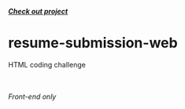 <em><strong><a href="https://mrshanx.github.io/resume-submission-web/" target="_blank">Check out project</a></strong></em>

# resume-submission-web
HTML coding challenge

<br>
<br>
<em>Front-end only</em>
